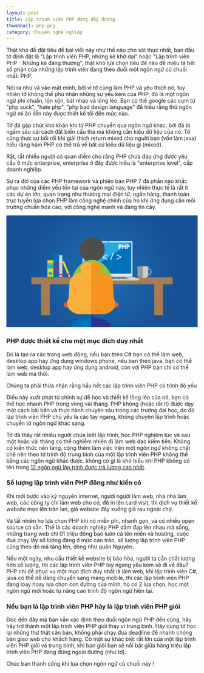 ```yaml
---
layout: post
title: Lập trình viên PHP đứng đầy đường
thumbnail: php.png
category: Chuyện nghề nghiệp
---
```

Thật khó để đặt tiêu đề bài viết này như thế nào cho sát thực nhất, ban đầu tớ định đặt là "Lập trình viên PHP, những kẻ khờ dại" hoặc "Lập trình viên PHP - Những kẻ đáng thương", thật khó lựa chọn tiêu đề nào để miêu tả hết số phận của những lập trình viên đang theo đuổi một ngôn ngữ củ chuối nhất: PHP.

Nói ra như vả vào mặt mình, bởi vì tớ cũng làm PHP và yêu thích nó, tuy nhiên tớ không thể phủ nhận những sự yếu kém của PHP, đó là một ngôn ngữ phi chuẩn, lộn xộn, bát nháo và lỏng lẻo. Bạn có thể google các cụm từ "php suck", "hate php", "php bad design language" để hiểu rằng thứ ngôn ngữ mì ăn liền này được thiết kế tồi đến mức nào.

Tớ đã gặp chút khó khăn khi từ PHP chuyển qua ngôn ngữ khác, bởi đã bị ngấm sâu cái cách đặt biến cẩu thả mà không cần kiểu dữ liệu của nó. Tớ cũng thực sự bối rối khi giải thích return mixed cho người bạn (vốn làm java) hiểu rằng hàm PHP có thể trả về bất cứ kiểu dữ liệu gì (mixed).

Rất, rất nhiều người có quan điểm cho rằng PHP chưa đáp ứng được yêu cầu ở mức enterprise, enterprise ở đây được hiểu là "enterprise level", cấp doanh nghiệp.

Sự ra đời của các PHP framework và phiên bản PHP 7 đã phần nào khắc phục những điểm yếu tồn tại của ngôn ngữ này, tuy nhiên thực tế là rất ít các dự án lớn, quan trọng như thương mại điện tử, ngân hàng, thanh toán trực tuyến lựa chọn PHP làm công nghệ chính của họ khi ứng dụng cần môi trường chuẩn hóa cao, với công nghệ mạnh và đáng tin cậy.

![Lập trình viên php](images/coding-php.png)

### PHP được thiết kế cho một mục đích duy nhất

Đó là tạo ra các trang web động, nếu bạn theo C# bạn có thể làm web, desktop app hay ứng dụng windows phone, nếu bạn theo java, bạn có thể làm web, desktop app hay ứng dụng android, còn với PHP bạn chỉ có thể làm web mà thôi.

Chúng ta phải thừa nhận rằng hầu hết các lập trình viên PHP có trình độ yếu

Điều này xuất phát từ chính sự dễ học và thiết kế lỏng lẻo của nó, bạn có thể học nhanh PHP trong vòng vài tháng. PHP không (hoặc rất ít) được dạy một cách bài bản và thực hành chuyên sâu trong các trường đại học, do đó lập trình viên PHP chủ yếu là các tay ngang, không chuyên lập trình hoặc chuyển từ ngôn ngữ khác sang.

Tớ đã thấy rất nhiều người chưa biết lập trình, học PHP nghiêm túc và sau một hoặc vài tháng có thể nghiễm nhiên đi làm web dạo kiếm tiền. Không có kiến thức nền tảng, cộng thêm làm việc trên một ngôn ngữ không chặt chẽ nên theo tớ trình độ trung bình của một lập trình viên PHP không thể bằng các ngôn ngữ khác được. không có gì là khó hiểu khi PHP không có tên trong [12 ngôn ngữ lập trình được trả lương cao nhất](http://www.doanhnhansaigon.vn/tieu-diem/12-ngon-ngu-lap-trinh-duoc-tra-luong-cao-nhat/1085130/).

### Số lượng lập trình viên PHP đông như kiến cỏ

Khi mới bước vào kỷ nguyên internet, người người làm web, nhà nhà làm web, các công ty chỉ làm web cho có, để in lên card visit, thì dịch vụ thiết kế website mọc lên tràn lan, giá website đẩy xuống giá rau ngoài chợ.

Và tất nhiên họ lựa chọn PHP khi nó miễn phí, nhanh gọn, và có nhiều open source có sẵn. Thế là các doanh nghiệp PHP dẫm đạp lên nhau mà sống, những trang web chỉ 01 triệu đồng bao luôn cả tên miền và hosting, cuộc đua chạy lấy số lượng đang ở mức cao trào, số lượng lập trình viên PHP cũng theo đó mà tăng lên, đông như quân Nguyên.

Nếu một ngày, nhu cầu thiết kế website bị bão hòa, người ta cần chất lượng hơn số lượng, thì các lập trình viên PHP tay ngang yếu kém sẽ đi về đâu? PHP chỉ để phục vụ một mục đích duy nhất là làm web, khi lập trình viên C#, java có thể dễ dàng chuyển sang mảng mobile, thì các lập trình viên PHP đang loay hoay lựa chọn con đường của mình, họ có 2 lựa chọn, học một ngôn ngữ mới hoặc tự nâng cao trình độ ngôn ngữ hiện tại.

### Nếu bạn là lập trình viên PHP hãy là lập trình viên PHP giỏi

Đọc đến đây mà bạn vẫn xác định theo đuổi ngôn ngữ PHP đến cùng, hãy hãy trở thành một lập trình viên PHP giỏi thay vì trung bình. Hãy cùng tớ học lại những thứ thật căn bản, không phải chạy đua deadline để nhanh chóng bàn giao web cho khách hàng. Có một sự khác biệt rất lớn của một lập trình viên PHP giỏi và trung bình, khi bạn giỏi bạn sẽ nổi bật giữa hàng triệu lập trình viên PHP đang đứng ngoài đường (như tớ).

Chúc bạn thành công khi lựa chọn ngôn ngữ củ chuối này !

